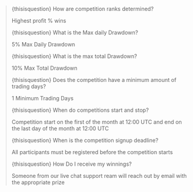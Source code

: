 > {thisisquestion} How are competition ranks determined?
>
> Highest profit % wins
>
> {thisisquestion} What is the Max daily Drawdown?
>
> 5% Max Daily Drawdown
>
> {thisisquestion} What is the max total Drawdown?
>
> 10% Max Total Drawdown
>
> {thisisquestion} Does the competition have a minimum amount of trading days?
>
> 1 Minimum Trading Days
>
> {thisisquestion} When do competitions start and stop?
>
> Competition start on the first of the month at 12:00 UTC and end on the last day of the month at 12:00 UTC
>
> {thisisquestion} When is the competition signup deadline?
>
> All participants must be registered before the competition starts
>
> {thisisquestion} How Do I receive my winnings?
>
> Someone from our live chat support ream will reach out by email with the appropriate prize
